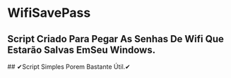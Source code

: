 # WifiSavePass
##
<h2>Script Criado Para Pegar As Senhas De Wifi Que Estarão Salvas EmSeu Windows.</h2>
##
✔Script Simples Porem Bastante Útil.✔
